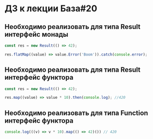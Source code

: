 # ДЗ к лекции База#20

## Необходимо реализовать для типа Result интерфейс монады

```js
const res = new Result(() => 42);

res.flatMap((value) => value.Error('Boom')).catch(console.error);
```

## Необходимо реализовать для типа Result интерфейс функтора

```js
const res = new Result(() => 42);

res.map((value) => value * 10).then(console.log); //420 
```

## Необходимо реализовать для типа Function интерфейс функтора

```js
console.log(((v) => v * 10).map(() => 42)()) // 420
```
